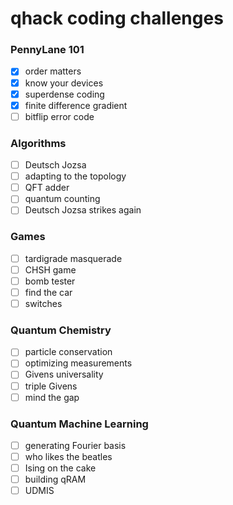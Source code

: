 # qhack coding challenges

### PennyLane 101
- [x] order matters
- [x] know your devices
- [x] superdense coding
- [x] finite difference gradient
- [ ] bitflip error code

### Algorithms
- [ ] Deutsch Jozsa
- [ ] adapting to the topology
- [ ] QFT adder
- [ ] quantum counting
- [ ] Deutsch Jozsa strikes again

### Games
- [ ] tardigrade masquerade
- [ ] CHSH game
- [ ] bomb tester
- [ ] find the car
- [ ] switches 

### Quantum Chemistry
- [ ] particle conservation
- [ ] optimizing measurements
- [ ] Givens universality
- [ ] triple Givens
- [ ] mind the gap

### Quantum Machine Learning
- [ ] generating Fourier basis
- [ ] who likes the beatles
- [ ] Ising on the cake
- [ ] building qRAM
- [ ] UDMIS
